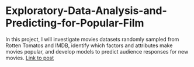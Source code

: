 # Exploratory-Data-Analysis-and-Predicting-for-Popular-Film
In this project, I will investigate movies datasets randomly sampled from Rotten Tomatos and IMDB,  identify which factors and attributes make movies popular, and develop models to predict audience responses for new movies.
[Link to post](https://janzhuj.github.io//EDA-Modeling-Movies-Popularity/) 
